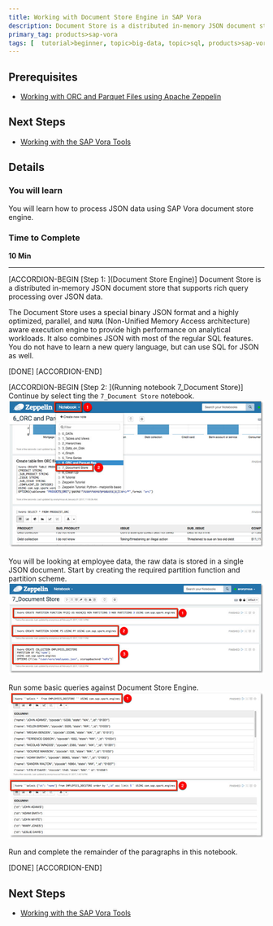 ```yaml
---
title: Working with Document Store Engine in SAP Vora
description: Document Store is a distributed in-memory JSON document store that supports rich query processing over JSON data
primary_tag: products>sap-vora
tags: [  tutorial>beginner, topic>big-data, topic>sql, products>sap-vora ]
---
```


## Prerequisites  
 - [Working with ORC and Parquet Files using Apache Zeppelin](http://www.sap.com/developer/tutorials/vora-cal-zeppelin6.html)


## Next Steps
- [Working with the SAP Vora Tools ](http://www.sap.com/developer/tutorials/vora-cal-toolsintro.html)

## Details
### You will learn  
You will learn how to process JSON data using SAP Vora document store engine.

### Time to Complete
**10 Min**

---

[ACCORDION-BEGIN [Step 1: ](Document Store Engine)]
Document Store is a distributed in-memory JSON document store that supports rich query processing over JSON data.

The Document Store uses a special binary JSON format and a highly optimized, parallel, and `NUMA` (Non-Unified Memory Access architecture) aware execution engine to provide high performance on analytical workloads. It also combines JSON with most of the regular SQL features. You do not have to learn a new query language, but can use SQL for JSON as well.


[DONE]
[ACCORDION-END]

[ACCORDION-BEGIN [Step 2: ](Running notebook 7_Document Store)]
Continue by select ting the `7_Document Store` notebook.
![Notebook](zep7_01.jpg)

You will be looking at employee data, the raw data is stored in a single JSON document. Start by creating the required partition function and partition scheme.
![Partition function and scheme](zep7_02.jpg)

Run some basic queries against Document Store Engine.
![Basic queries](zep7_03.jpg)

Run and complete the remainder of the paragraphs in this notebook.

[DONE]
[ACCORDION-END]

## Next Steps
- [Working with the SAP Vora Tools ](http://www.sap.com/developer/tutorials/vora-cal-toolsintro.html)
